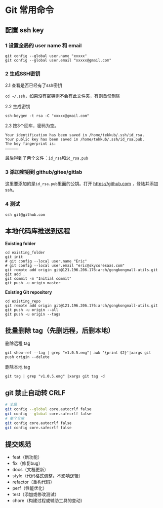 # Git 常用命令

## 配置 ssh key

### 1 设置全局的 user name 和 email

    git config --global user.name "xxxxx"
    git config --global user.email "xxxxx@gmail.com"

### 2 生成SSH密钥

2.1 查看是否已经有了ssh密钥

`cd ~/.ssh`，如果没有密钥则不会有此文件夹，有则备份删除

2.2 生成密钥

    ssh-keygen -t rsa -C "xxxxx@gmail.com"

2.3 按3个回车，密码为空。

    Your identification has been saved in /home/tekkub/.ssh/id_rsa.
    Your public key has been saved in /home/tekkub/.ssh/id_rsa.pub.
    The key fingerprint is:
    ………………

最后得到了两个文件：`id_rsa`和`id_rsa.pub`

### 3 添加密钥到 github/gitee/gitlab

这里要添加的是`id_rsa.pub`里面的公钥。打开 <https://github.com> ，登陆并添加ssh。

### 4 测试

    ssh git@github.com

## 本地代码库推送到远程

**Existing folder**

```shell
cd existing_folder
git init
# git config --local user.name "Eric"
# git config --local user.email "eric@skycoresaas.com"
git remote add origin git@121.196.206.176:arch/gongkongmall-utils.git
git add .
git commit -m "Initial commit"
git push -u origin master
```

**Existing Git repository**

```shell
cd existing_repo
git remote add origin git@121.196.206.176:arch/gongkongmall-utils.git
git push -u origin --all
git push -u origin --tags
```

## 批量删除 tag（先删远程，后删本地）

删除远程 tag

    git show-ref --tag | grep "v1.0.5.emg"| awk '{print $2}'|xargs git push origin --delete

删除本地 tag

    git tag | grep "v1.0.5.emg" |xargs git tag -d

## git 禁止自动转 CRLF

```bash
# 全局
git config --global core.autocrlf false
git config --global core.safecrlf false
# 单个仓库
git config core.autocrlf false
git config core.safecrlf false
```

## 提交规范

* feat（新功能）
* fix（修复bug）
* docs（文档更新）
* style（代码格式调整，不影响逻辑）
* refactor（重构代码）
* perf（性能优化）
* test（添加或修改测试）
* chore（构建过程或辅助工具的变动）
